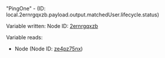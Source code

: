 "PingOne" - (ID: local.2ernrgqxzb.payload.output.matchedUser.lifecycle.status)

Variable written:
Node ID: [2ernrgqxzb](../nodes/2ernrgqxzb.md)

Variable reads:
* Node (Node ID: [ze4pz75nx](../nodes/ze4pz75nx.md))
